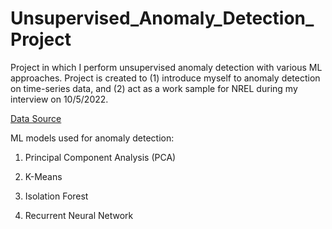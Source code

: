 # Unsupervised_Anomaly_Detection_Project
Project in which I perform unsupervised anomaly detection with various ML approaches. Project is created to (1) introduce myself to anomaly detection on time-series data, and (2) act as a work sample for NREL during my interview on 10/5/2022.

[Data Source](https://raw.githubusercontent.com/numenta/NAB/master/data/realKnownCause/machine_temperature_system_failure.csv)

ML models used for anomaly detection: 

1. Principal Component Analysis (PCA)

2. K-Means

3. Isolation Forest

4. Recurrent Neural Network
